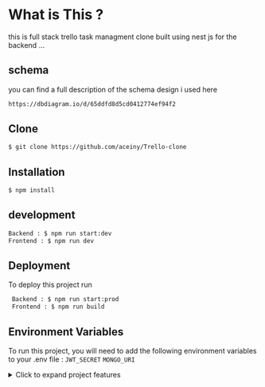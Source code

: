 
# What is This ? 
this is full stack trello task managment clone built using nest js for the backend ...


## schema
you can find a full description of the schema design i used here 
```bash 
https://dbdiagram.io/d/65ddfd8d5cd0412774ef94f2
```
## Clone
```bash
$ git clone https://github.com/aceiny/Trello-clone
```
## Installation
```bash
$ npm install
```
## development
```bash
Backend : $ npm run start:dev
Frontend : $ npm run dev
```
## Deployment

To deploy this project run

```bash
 Backend : $ npm run start:prod
 Frontend : $ npm run build
```


## Environment Variables

To run this project, you will need to add the following environment variables to your .env file : 
`JWT_SECRET`
`MONGO_URI`


<details>
<summary>Click to expand project features</summary>
Project Features
User Authentication: Allow users to sign up, log in, and log out. Use authentication to secure user-specific data and actions.
Boards:

Create boards.
View all boards a user has access to.
Update board details (name, description, etc.).
Delete boards (with appropriate permissions).
Lists:

Create lists within a board.
Reorder lists within a board.
Update list details (name, color, etc.).
Delete lists (with appropriate permissions).
Cards:

Create cards within a list.
Drag and drop cards between lists.
Update card details (name, description, due date, etc.).
Assign users to cards.
Add labels to cards.
Add attachments to cards.
Add comments to cards.
Delete cards (with appropriate permissions).
Real-time Updates: Use WebSockets or a similar technology to provide real-time updates when changes are made to boards, lists, or cards.

Collaboration:

Allow multiple users to collaborate on the same board.
Implement permissions to control who can view, edit, and delete boards, lists, and cards.
Search: Implement a search functionality to quickly find boards, lists, or cards based on keywords.

Notifications:

Notify users of important events (e.g., when they are added to a board, when a card is assigned to them, etc.).
Allow users to manage their notification settings.
Archiving: Allow users to archive boards, lists, or cards to keep their workspace organized.

Activity Log: Keep a log of all actions performed on boards, lists, and cards, allowing users to track changes and revert if needed.

Mobile Responsiveness: Ensure the application is responsive and usable on mobile devices.

Data Backup: Implement regular backups to prevent data loss.

Performance Optimization: Optimize the application for performance, especially for operations involving large numbers of boards, lists, or cards.

</details>